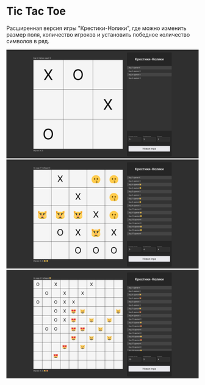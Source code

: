 # Tic Tac Toe

Расширенная версия игры "Крестики-Нолики", где можно изменить размер поля, 
количество игроков и установить победное количество символов в ряд. 

![overview](public/overview.png)
![more_players](public/more_players.png)
![cat_won](public/cat_won.png)